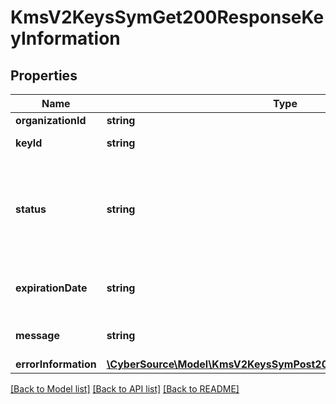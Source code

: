 # KmsV2KeysSymGet200ResponseKeyInformation

## Properties
Name | Type | Description | Notes
------------ | ------------- | ------------- | -------------
**organizationId** | **string** | Merchant Id | [optional] 
**keyId** | **string** | Key serial number | [optional] 
**status** | **string** | The status of the key.  Possible values:  - FAILED  - ACTIVE  - INACTIVE  - EXPIRED | [optional] 
**expirationDate** | **string** | The expiration time in UTC. | [optional] 
**message** | **string** | message in case of failed key | [optional] 
**errorInformation** | [**\CyberSource\Model\KmsV2KeysSymPost201ResponseErrorInformation**](KmsV2KeysSymPost201ResponseErrorInformation.md) |  | [optional] 

[[Back to Model list]](../README.md#documentation-for-models) [[Back to API list]](../README.md#documentation-for-api-endpoints) [[Back to README]](../README.md)


